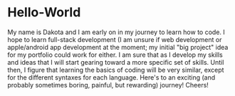 # Hello-World

My name is Dakota and I am early on in my journey to learn how to code. I hope to learn full-stack development (I am unsure if web development or apple/android app development at the moment; my initial "big project" idea for my portfolio could work for either. I am sure that as I develop my skills and ideas that I will start gearing toward a more specific set of skills. Until then, I figure that learning the basics of coding will be very similar, except for the different syntaxes for each language. Here's to an exciting (and probably sometimes boring, painful, but rewarding) journey! Cheers!

